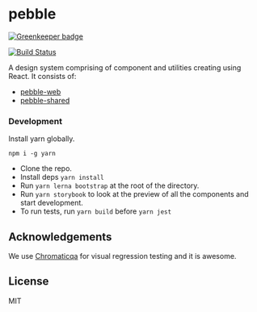 # pebble

[![Greenkeeper badge](https://badges.greenkeeper.io/anarock/pebble.svg)](https://greenkeeper.io/)

[![Build Status](https://www.travis-ci.com/anarock/pebble.svg?branch=master)](https://www.travis-ci.com/anarock/pebble)

A design system comprising of component and utilities creating using React.
It consists of:

- [pebble-web](./packages/pebble-web)
- [pebble-shared](./packages/pebble-shared)

### Development

Install yarn globally.

```$xslt
npm i -g yarn
```

- Clone the repo.
- Install deps `yarn install`
- Run `yarn lerna bootstrap` at the root of the directory.
- Run `yarn storybook` to look at the preview of all the components and start development.
- To run tests, run `yarn build` before `yarn jest`

## Acknowledgements

We use [Chromaticqa](https://www.chromaticqa.com/) for visual regression testing and it is awesome.

## License

MIT
